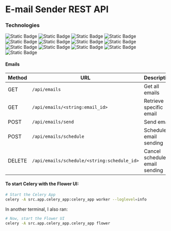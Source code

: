 # E-mail Sender REST API
### Technologies
<section align="left">
    <img alt="Static Badge" src="https://img.shields.io/badge/Python-grey?style=flat&logo=Python">
    <img alt="Static Badge" src="https://img.shields.io/badge/Flask-grey?style=flat&logo=Flask">
    <img alt="Static Badge" src="https://img.shields.io/badge/Smtplib-grey?style=flat&logo=Python">
    <img alt="Static Badge" src="https://img.shields.io/badge/Celery-grey?style=flat&logo=Celery">
    <img alt="Static Badge" src="https://img.shields.io/badge/Pytest-grey?style=flat&logo=PyTest">
    <img alt="Static Badge" src="https://img.shields.io/badge/Marshmallow-grey?style=flat&logo=Python">
    <img alt="Static Badge" src="https://img.shields.io/badge/SQLALchemy-grey?style=flat&logo=SQLAlchemy">
    <img alt="Static Badge" src="https://img.shields.io/badge/Docker-grey?style=flat&logo=Docker">
    <img alt="Static Badge" src="https://img.shields.io/badge/Redis-grey?style=flat&logo=Redis">
    <img alt="Static Badge" src="https://img.shields.io/badge/PostgreSQL-grey?style=flat&logo=PostgreSQL">
    <img alt="Static Badge" src="https://img.shields.io/badge/PgAdmin-grey?style=flat&logo=PostgreSQL">
    <img alt="Static Badge" src="https://img.shields.io/badge/RabbitMQ-grey?style=flat&logo=RabbitMQ">
    <img alt="Static Badge" src="https://img.shields.io/badge/Postman-grey?style=flat&logo=Postman">
</section>

#### Emails

| Method | URL                                         | Description                    |
| ------ | ------------------------------------------- | ------------------------------ |
| GET    | `/api/emails`                               | Get all emails                 |
| GET    | `/api/emails/<string:email_id>`             | Retrieve specific email        |
| POST   | `/api/emails/send`                          | Send email                     |
| POST   | `/api/emails/schedule`                      | Schedule email sending         |
| DELETE | `/api/emails/schedule/<string:schedule_id>` | Cancel scheduled email sending |

#### To start Celery with the Flower UI:
```bash
# Start the Celery App
celery -A src.app.celery_app:celery_app worker --loglevel=info
```
In another terminal, I also ran:
```bash
# Now, start the Flower UI
celery -A src.app.celery_app.celery_app flower
```
